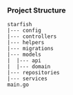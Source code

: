 ### Project Structure
```
starfish
|--- config
|--- controllers
|--- helpers
|--- migrations
|--- models
|  |--- api
|  |--- domain
|--- repositories
|--- services
main.go

```